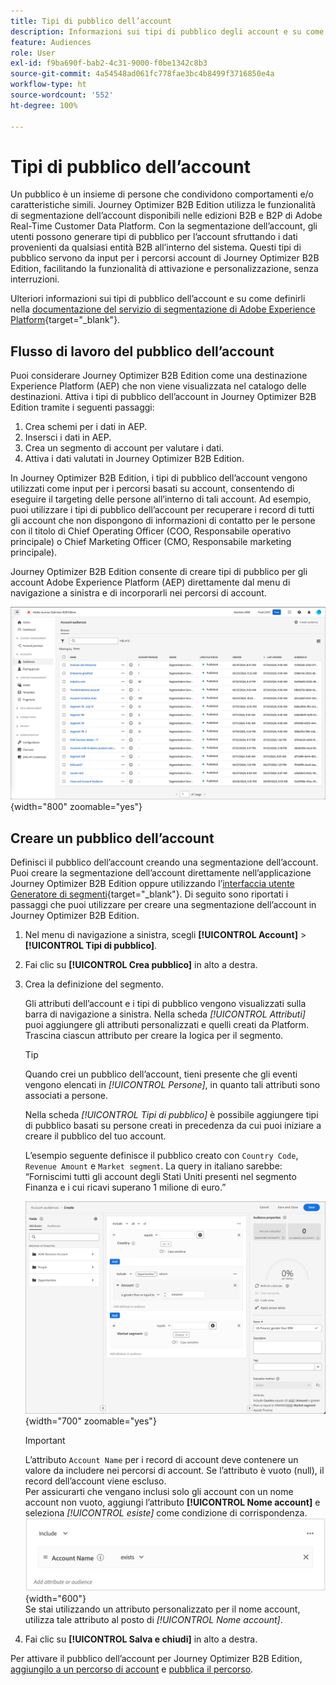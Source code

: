 ```yaml
---
title: Tipi di pubblico dell’account
description: Informazioni sui tipi di pubblico degli account e su come abilitano i percorsi basati su account.
feature: Audiences
role: User
exl-id: f9ba690f-bab2-4c31-9000-f0be1342c8b3
source-git-commit: 4a54548ad061fc778fae3bc4b8499f3716850e4a
workflow-type: ht
source-wordcount: '552'
ht-degree: 100%

---
```


# Tipi di pubblico dell’account

Un pubblico è un insieme di persone che condividono comportamenti e/o caratteristiche simili. Journey Optimizer B2B Edition utilizza le funzionalità di segmentazione dell’account disponibili nelle edizioni B2B e B2P di Adobe Real-Time Customer Data Platform. Con la segmentazione dell’account, gli utenti possono generare tipi di pubblico per l’account sfruttando i dati provenienti da qualsiasi entità B2B all’interno del sistema. Questi tipi di pubblico servono da input per i percorsi account di Journey Optimizer B2B Edition, facilitando la funzionalità di attivazione e personalizzazione, senza interruzioni.

Ulteriori informazioni sui tipi di pubblico dell’account e su come definirli nella [documentazione del servizio di segmentazione di Adobe Experience Platform](https://experienceleague.adobe.com/it/docs/experience-platform/segmentation/types/account-audiences){target="_blank"}.

## Flusso di lavoro del pubblico dell’account

Puoi considerare Journey Optimizer B2B Edition come una destinazione Experience Platform (AEP) che non viene visualizzata nel catalogo delle destinazioni. Attiva i tipi di pubblico dell’account in Journey Optimizer B2B Edition tramite i seguenti passaggi:

1. Crea schemi per i dati in AEP.
1. Insersci i dati in AEP.
1. Crea un segmento di account per valutare i dati.
1. Attiva i dati valutati in Journey Optimizer B2B Edition.

In Journey Optimizer B2B Edition, i tipi di pubblico dell’account vengono utilizzati come input per i percorsi basati su account, consentendo di eseguire il targeting delle persone all’interno di tali account. Ad esempio, puoi utilizzare i tipi di pubblico dell’account per recuperare i record di tutti gli account che non dispongono di informazioni di contatto per le persone con il titolo di Chief Operating Officer (COO, Responsabile operativo principale) o Chief Marketing Officer (CMO, Responsabile marketing principale).

Journey Optimizer B2B Edition consente di creare tipi di pubblico per gli account Adobe Experience Platform (AEP) direttamente dal menu di navigazione a sinistra e di incorporarli nei percorsi di account.

![Accedere ai tipi di pubblico dell’account](./assets/account-audiences-browse.png){width="800" zoomable="yes"}

## Creare un pubblico dell’account

Definisci il pubblico dell’account creando una segmentazione dell’account. Puoi creare la segmentazione dell’account direttamente nell’applicazione Journey Optimizer B2B Edition oppure utilizzando l’[interfaccia utente Generatore di segmenti](https://experienceleague.adobe.com/it/docs/experience-platform/segmentation/ui/segment-builder){target="_blank"}. Di seguito sono riportati i passaggi che puoi utilizzare per creare una segmentazione dell’account in Journey Optimizer B2B Edition.

1. Nel menu di navigazione a sinistra, scegli **[!UICONTROL Account]** > **[!UICONTROL Tipi di pubblico]**.

1. Fai clic su **[!UICONTROL Crea pubblico]** in alto a destra.

1. Crea la definizione del segmento.

   Gli attributi dell’account e i tipi di pubblico vengono visualizzati sulla barra di navigazione a sinistra. Nella scheda _[!UICONTROL Attributi]_ puoi aggiungere gli attributi personalizzati e quelli creati da Platform. Trascina ciascun attributo per creare la logica per il segmento.

   >[!TIP]
   >
   >Quando crei un pubblico dell’account, tieni presente che gli eventi vengono elencati in _[!UICONTROL Persone]_, in quanto tali attributi sono associati a persone.<br/>
   >
   >Nella scheda _[!UICONTROL Tipi di pubblico]_ è possibile aggiungere tipi di pubblico basati su persone creati in precedenza da cui puoi iniziare a creare il pubblico del tuo account.

   L’esempio seguente definisce il pubblico creato con `Country Code`, `Revenue Amount` e `Market segment`. La query in italiano sarebbe: “Forniscimi tutti gli account degli Stati Uniti presenti nel segmento Finanza e i cui ricavi superano 1 milione di euro.”

   ![esempio di generatore segmenti del pubblico dell’account](./assets/audience-segment-builder-US-finance-1M.png){width="700" zoomable="yes"}
   <br/>

   >[!IMPORTANT]
   >
   >L’attributo `Account Name` per i record di account deve contenere un valore da includere nei percorsi di account. Se l’attributo è vuoto (null), il record dell’account viene escluso.<br/>
   >Per assicurarti che vengano inclusi solo gli account con un nome account non vuoto, aggiungi l’attributo **[!UICONTROL Nome account]** e seleziona _[!UICONTROL esiste]_ come condizione di corrispondenza.<br/>
   >![L’attributo Nome account esiste](./assets/audience-segment-builder-account-name-exists.png){width="600"}
   ><br/>Se stai utilizzando un attributo personalizzato per il nome account, utilizza tale attributo al posto di _[!UICONTROL Nome account]_.

1. Fai clic su **[!UICONTROL Salva e chiudi]** in alto a destra.

Per attivare il pubblico dell’account per Journey Optimizer B2B Edition, [aggiungilo a un percorso di account](../journeys/journey-overview.md#add-the-account-audience-for-your-journey) e [pubblica il percorso](../journeys/journey-overview.md).

